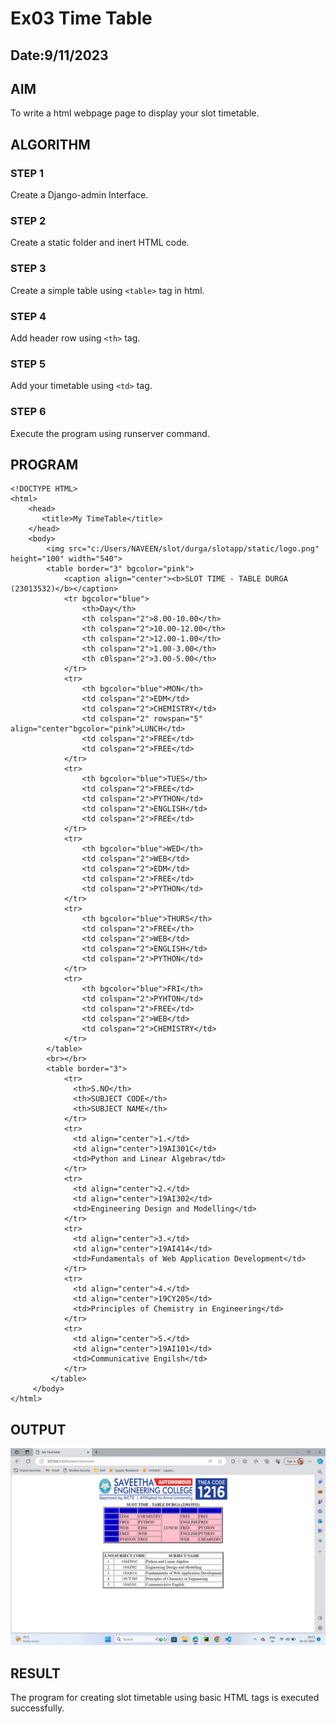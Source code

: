 # Ex03 Time Table
## Date:9/11/2023

## AIM
To write a html webpage page to display your slot timetable.

## ALGORITHM
### STEP 1
Create a Django-admin Interface.

### STEP 2
Create a static folder and inert HTML code.

### STEP 3
Create a simple table using ```<table>``` tag in html.

### STEP 4
Add header row using ```<th>``` tag.

### STEP 5
Add your timetable using ```<td>``` tag.

### STEP 6
Execute the program using runserver command.

## PROGRAM
```
<!DOCTYPE HTML>
<html>
    <head>
       <title>My TimeTable</title>
    </head>
    <body>
        <img src="c:/Users/NAVEEN/slot/durga/slotapp/static/logo.png" height="100" width="540">
        <table border="3" bgcolor="pink">
            <caption align="center"><b>SLOT TIME - TABLE DURGA (23013532)</b></caption>
            <tr bgcolor="blue">
                <th>Day</th>
                <th colspan="2">8.00-10.00</th>
                <th colspan="2">10.00-12.00</th>
                <th colspan="2">12.00-1.00</th>
                <th colspan="2">1.00-3.00</th>
                <th c0lspan="2">3.00-5.00</th>
            </tr>
            <tr>
                <th bgcolor="blue">MON</th>
                <td colspan="2">EDM</td>
                <td colspan="2">CHEMISTRY</td>
                <td colspan="2" rowspan="5" align="center"bgcolor="pink">LUNCH</td>
                <td colspan="2">FREE</td>
                <td colspan="2">FREE</td>
            </tr>
            <tr> 
                <th bgcolor="blue">TUES</th>
                <td colspan="2">FREE</td>
                <td colspan="2">PYTHON</td>
                <td colspan="2">ENGLISH</td>
                <td colspan="2">FREE</td>
            </tr>
            <tr>
                <th bgcolor="blue">WED</th>
                <td colspan="2">WEB</td>
                <td colspan="2">EDM</td>
                <td colspan="2">FREE</td>
                <td colspan="2">PYTHON</td>
            </tr>
            <tr>
                <th bgcolor="blue">THURS</th>
                <td colspan="2">FREE</th>
                <td colspan="2">WEB</td>
                <td colspan="2">ENGLISH</td>
                <td colspan="2">PYTHON</td>
            </tr>    
            <tr>
                <th bgcolor="blue">FRI</th>
                <td colspan="2">PYHTON</td>
                <td colspan="2">FREE</td>
                <td colspan="2">WEB</td>
                <td colspan="2">CHEMISTRY</td>
            </tr>
        </table>
        <br></br>
        <table border="3">
            <tr>
              <th>S.NO</th>
              <th>SUBJECT CODE</th>
              <th>SUBJECT NAME</th>
            </tr>
            <tr>
              <td align="center">1.</td>
              <td align="center">19AI301C</td>
              <td>Python and Linear Algebra</td>
            </tr>
            <tr>  
              <td align="center">2.</td>
              <td align="center">19AI302</td>
              <td>Engineering Design and Modelling</td>
            </tr>
            <tr>
              <td align="center">3.</td>
              <td align="center">19AI414</td>
              <td>Fundamentals of Web Application Development</td>
            </tr>
            <tr>
              <td align="center">4.</td>
              <td align="center">19CY205</td>
              <td>Principles of Chemistry in Engineering</td>
            </tr>
            <tr>
              <td align="center">5.</td>
              <td align="center">19AI101</td>
              <td>Communicative Engilsh</td>
            </tr>
         </table>
     </body>
</html>
```
## OUTPUT
![Alt text](<Screenshot 2023-11-14 201327.png>)

## RESULT
The program for creating slot timetable using basic HTML tags is executed successfully.
